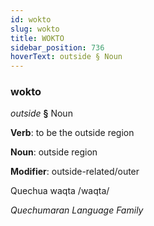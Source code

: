 ```yaml
---
id: wokto
slug: wokto
title: WOKTO
sidebar_position: 736
hoverText: outside § Noun
---
```


### wokto

*outside* **§** Noun

**Verb**: to be the outside region

**Noun**: outside region

**Modifier**: outside-related/outer

Quechua waqta /waqta/

*Quechumaran Language Family*